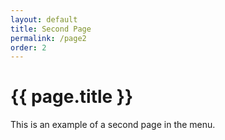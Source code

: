 ```yaml
---
layout: default
title: Second Page
permalink: /page2
order: 2
---
```


# {{ page.title }}

This is an example of a second page in the menu.